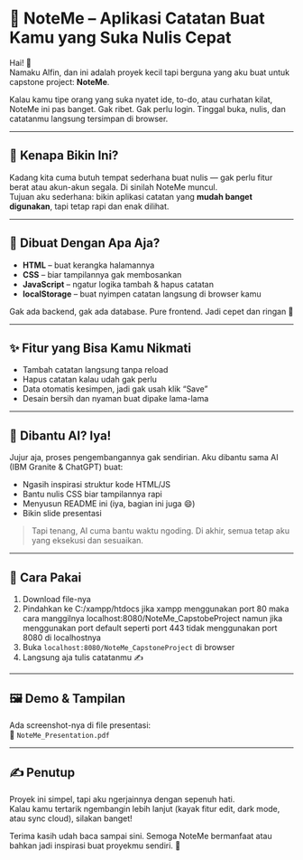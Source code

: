 # 📝 NoteMe – Aplikasi Catatan Buat Kamu yang Suka Nulis Cepat

Hai! 👋  
Namaku Alfin, dan ini adalah proyek kecil tapi berguna yang aku buat untuk capstone project: **NoteMe**.

Kalau kamu tipe orang yang suka nyatet ide, to-do, atau curhatan kilat, NoteMe ini pas banget. Gak ribet. Gak perlu login. Tinggal buka, nulis, dan catatanmu langsung tersimpan di browser.

---

## 🤔 Kenapa Bikin Ini?
Kadang kita cuma butuh tempat sederhana buat nulis — gak perlu fitur berat atau akun-akun segala. Di sinilah NoteMe muncul.  
Tujuan aku sederhana: bikin aplikasi catatan yang **mudah banget digunakan**, tapi tetap rapi dan enak dilihat.

---

## 🔧 Dibuat Dengan Apa Aja?
- **HTML** – buat kerangka halamannya
- **CSS** – biar tampilannya gak membosankan
- **JavaScript** – ngatur logika tambah & hapus catatan
- **localStorage** – buat nyimpen catatan langsung di browser kamu

Gak ada backend, gak ada database. Pure frontend. Jadi cepet dan ringan 💨

---

## ✨ Fitur yang Bisa Kamu Nikmati
- Tambah catatan langsung tanpa reload
- Hapus catatan kalau udah gak perlu
- Data otomatis kesimpen, jadi gak usah klik “Save”
- Desain bersih dan nyaman buat dipake lama-lama

---

## 🤖 Dibantu AI? Iya!
Jujur aja, proses pengembangannya gak sendirian. Aku dibantu sama AI (IBM Granite & ChatGPT) buat:
- Ngasih inspirasi struktur kode HTML/JS
- Bantu nulis CSS biar tampilannya rapi
- Menyusun README ini (iya, bagian ini juga 😄)
- Bikin slide presentasi

> Tapi tenang, AI cuma bantu waktu ngoding. Di akhir, semua tetap aku yang eksekusi dan sesuaikan.

---

## 🚀 Cara Pakai
1. Download file-nya
2. Pindahkan ke C:/xampp/htdocs jika xampp menggunakan port 80 maka cara manggilnya localhost:8080/NoteMe_CapstobeProject namun jika menggunakan port default seperti port 443 tidak menggunakan port 8080 di localhostnya 
3. Buka `localhost:8080/NoteMe_CapstoneProject` di browser
4. Langsung aja tulis catatanmu ✍️

---

## 🖼 Demo & Tampilan
Ada screenshot-nya di file presentasi:  
📄 `NoteMe_Presentation.pdf`

---

## ✍️ Penutup
Proyek ini simpel, tapi aku ngerjainnya dengan sepenuh hati.  
Kalau kamu tertarik ngembangin lebih lanjut (kayak fitur edit, dark mode, atau sync cloud), silakan banget!

Terima kasih udah baca sampai sini. Semoga NoteMe bermanfaat atau bahkan jadi inspirasi buat proyekmu sendiri. 🙌
